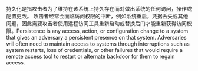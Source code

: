 持久化是指攻击者为了维持在该系统上持久存在而对做出系统的任何访问，操作或配置更改。 攻击者经常会面临访问权限的中断，例如系统重启，凭据丢失或其他问题，因此需要攻击者使用远程访问工具重新启动或替换后门才能重新获得访问权限。Persistence is any access, action, or configuration change to a system that gives an adversary a persistent presence on that system. Adversaries will often need to maintain access to systems through interruptions such as system restarts, loss of credentials, or other failures that would require a remote access tool to restart or alternate backdoor for them to regain access. 
